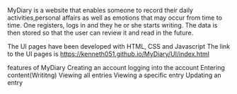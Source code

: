 MyDiary is a website that enables someone to record their daily activities,personal affairs as well as emotions that may occur from time to time. One registers, logs in and they he or she starts writing. The data is then stored so that the user can review it and read in the future.

The UI pages have been developed with HTML, CSS and Javascript The link to the UI pages is https://kenneth051.github.io/MyDiary/UI/index.html

features of MyDiary Creating an account logging into the account Entering content(Writitng) Viewing all entries Viewing a specific entry Updating an entry
